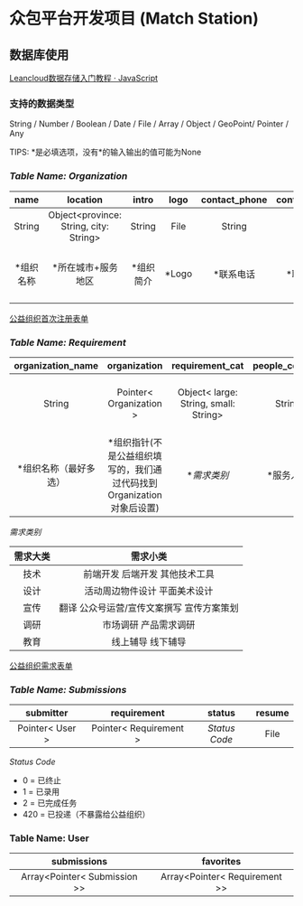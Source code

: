 # 众包平台开发项目 (Match Station)
<!-- ## 简介

## 已实现功能

## 未上线功能

- 每周投递打包发送
- 自动终止投递deadline -->

## 数据库使用

[Leancloud数据存储入门教程 · JavaScript](https://leancloud.cn/docs/leanstorage-started-js.html)

### 支持的数据类型

String / Number / Boolean / Date / File / Array / Object / GeoPoint/ Pointer / Any

TIPS: \*是必填选项，没有\*的输入输出的值可能为None

### ***Table Name: Organization***

|name|location|intro|logo|contact_phone|contact_email|contact_name|achievements|website_or_id|goals|service_fields|photos|
|:-:|:-:|:-:|:-:|:-:|:-:|:-:|:-:|:-:|:-:|:-:|:-:|
String|Object<province: String, city: String>|String|File|String|String|String|String|String|String|Array< String >| Array< File >|
|*组织名称|*所在城市+服务地区|*组织简介|*Logo|*联系电话|*联系邮箱|*联系人姓名|影响力（分点答,列举成就)|官网链接/公众号名称|公益目标/组织愿景|服务领域|以往活动照片|

[公益组织首次注册表单](https://jinshuju.net/f/FmZVco)

### ***Table Name: Requirement***

|organization_name|organization|requirement_cat|people_covered|project_name|project_intro|project_fields|task_intro|signup_reqs|work_method|location|w​ork_length|work_frequency|
|:-:|:-:|:-:|:-:|:-:|:-:|:-:|:-:|:-:|:-:|:-:|:-:|:-:|
|String|Pointer< Organization >|Object< large: String, small: String>|String|Object<isDaily: Boolean, name: String >|Object<isDaily: Boolean, intro: String>|Array< String >|String|String|Object <online:Boolean, offline:Boolean, both:Boolean>|Object<province: String, city: String>|Object<isDaily: Boolean, startTime: Date, endTime: Date>|Object<daysAWeek: Number, hoursADay: Number>|
|*组织名称（最好多选）|*组织指针(不是公益组织填写的，我们通过代码找到Organization对象后设置)|**需求类别*|*服务人群|*项目名称（日常的话不需项目名称）|*项目介绍（日常的话不需项目介绍）|*项目领域|*任务描述|*报名要求|*线上还是线下|工作城市|*工作周期|工作时长|

*需求类别*

|需求大类|需求小类|
|:-:|:-:|
|技术|前端开发 后端开发 其他技术工具|
|设计|活动周边物件设计 平面美术设计|
|宣传|翻译 公众号运营/宣传文案撰写 宣传方案策划|
|调研|市场调研 产品需求调研|
|教育|线上辅导 线下辅导|

[公益组织需求表单](https://jinshuju.net/f/osnDG7)

### ***Table Name: Submissions***

|submitter|requirement|status|resume|
|:-:|:-:|:-:|:-:|
|Pointer< User >|Pointer< Requirement >|*Status Code*|File|

*Status Code*
- 0 = 已终止
- 1 = 已录用
- 2 = 已完成任务
- 420 = 已投递（不暴露给公益组织）

<!-- 简历邮件发过去，B端反馈流程：每封投递一个邮件机器人？
我们的机器人发的邮件带：投递人信息，投递objectID
回复需要按照格式回复，然后我们这儿解析后update投递的进度【填0123】 -->

### Table Name: User

|submissions|favorites|
|:-:|:-:|
|Array<Pointer< Submission >>|Array<Pointer< Requirement >>|
